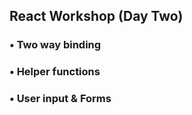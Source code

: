 ## React Workshop (Day Two)

### • Two way binding
### • Helper functions
### • User input  & Forms
